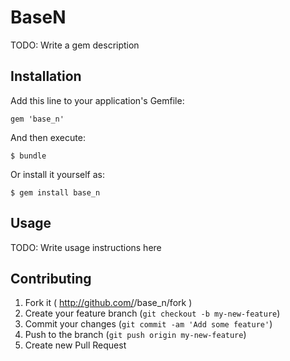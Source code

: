 # BaseN

TODO: Write a gem description

## Installation

Add this line to your application's Gemfile:

    gem 'base_n'

And then execute:

    $ bundle

Or install it yourself as:

    $ gem install base_n

## Usage

TODO: Write usage instructions here

## Contributing

1. Fork it ( http://github.com/<my-github-username>/base_n/fork )
2. Create your feature branch (`git checkout -b my-new-feature`)
3. Commit your changes (`git commit -am 'Add some feature'`)
4. Push to the branch (`git push origin my-new-feature`)
5. Create new Pull Request

